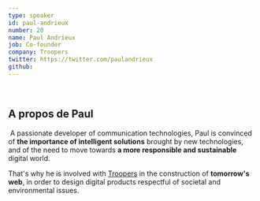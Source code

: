 ```yaml
---
type: speaker
id: paul-andrieux
number: 20
name: Paul Andrieux
job: Co-founder
company: Troopers
twitter: https://twitter.com/paulandrieux
github:
---
```


​

## A propos de Paul

​
A passionate developer of communication technologies, Paul is convinced of **the importance of intelligent solutions** brought by new technologies, and of the need to move towards **a more responsible and sustainable** digital world.

That's why he is involved with [Troopers](https://troopers.coop/) in the construction of **tomorrow's web**, in order to design digital products respectful of societal and environmental issues.
